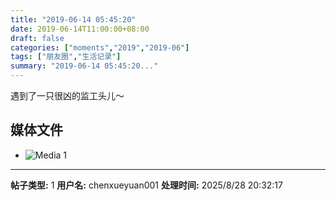```yaml
---
title: "2019-06-14 05:45:20"
date: 2019-06-14T11:00:00+08:00
draft: false
categories: ["moments","2019","2019-06"]
tags: ["朋友圈","生活记录"]
summary: "2019-06-14 05:45:20..."
---
```


遇到了一只很凶的监工头儿～

## 媒体文件

- ![Media 1](/Moments/photos/2019-06-14/201906140545200.jpg)

---

**帖子类型:** 1
**用户名:** chenxueyuan001
**处理时间:** 2025/8/28 20:32:17